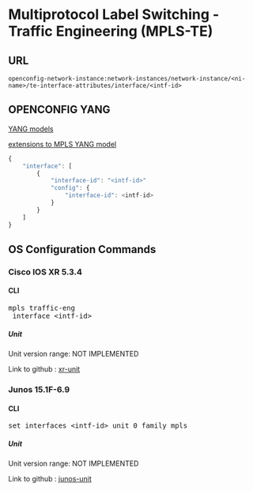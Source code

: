 # Multiprotocol Label Switching - Traffic Engineering (MPLS-TE)

## URL

```
openconfig-network-instance:network-instances/network-instance/<ni-name>/te-interface-attributes/interface/<intf-id>
```

## OPENCONFIG YANG

[YANG models](https://github.com/FRINXio/openconfig/tree/master/mpls/src/main/yang)

[extensions to MPLS YANG model](https://github.com/FRINXio/openconfig/tree/master/network-instance/src/main/yang)

```javascript
{
    "interface": [
        {
            "interface-id": "<intf-id>"
            "config": {
                "interface-id": <intf-id>
            }
        }
    ]
}
```

## OS Configuration Commands

### Cisco IOS XR 5.3.4

#### CLI

<pre>
mpls traffic-eng
 interface &lt;intf-id&gt;
</pre>

##### Unit

Unit version range: NOT IMPLEMENTED

Link to github : [xr-unit]()

### Junos 15.1F-6.9

#### CLI

<pre>
set interfaces &lt;intf-id&gt; unit 0 family mpls
</pre>

##### Unit

Unit version range: NOT IMPLEMENTED

Link to github : [junos-unit]()

